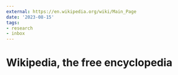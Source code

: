 ```yaml
---
external: https://en.wikipedia.org/wiki/Main_Page
date: '2023-08-15'
tags:
- research
- inbox
---
```


# Wikipedia, the free encyclopedia
